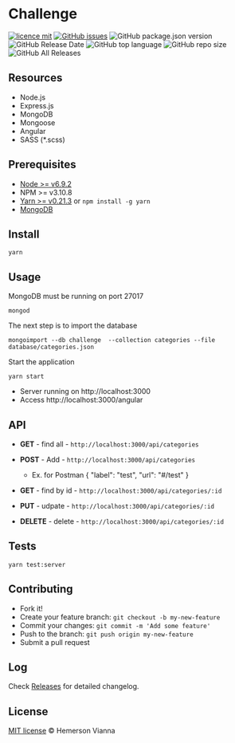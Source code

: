 # Challenge

[![licence mit](https://img.shields.io/badge/license-MIT-blue.svg?style=flat-square)](http://hemersonvianna.mit-license.org/)
[![GitHub issues](https://img.shields.io/github/issues/sxsarena/crud-categories-angular-react-vue.svg)](https://github.com/sxsarena/crud-categories-angular-react-vue/issues)
![GitHub package.json version](https://img.shields.io/github/package-json/v/sxsarena/crud-categories-angular-react-vue.svg)
![GitHub Release Date](https://img.shields.io/github/release-date/sxsarena/crud-categories-angular-react-vue.svg)
![GitHub top language](https://img.shields.io/github/languages/top/sxsarena/crud-categories-angular-react-vue.svg)
![GitHub repo size](https://img.shields.io/github/repo-size/sxsarena/crud-categories-angular-react-vue.svg)
![GitHub All Releases](https://img.shields.io/github/downloads/sxsarena/crud-categories-angular-react-vue/total.svg)

## Resources

- Node.js
- Express.js
- MongoDB
- Mongoose
- Angular
- SASS (*.scss)

## Prerequisites

- [Node >= v6.9.2](https://nodejs.org/en/)
- NPM >= v3.10.8
- [Yarn >= v0.21.3](https://yarnpkg.com/en/docs/install#linux-tab) or `npm install -g yarn`
- [MongoDB](https://www.mongodb.com/download-center#community)

## Install

```
yarn
```

## Usage

MongoDB must be running on port 27017

```
mongod
```

The next step is to import the database

``` 
mongoimport --db challenge  --collection categories --file database/categories.json
```

Start the application

```
yarn start
```

* Server running on http://localhost:3000
* Access http://localhost:3000/angular

## API

- **GET** - find all - `http://localhost:3000/api/categories`

- **POST** - Add - `http://localhost:3000/api/categories`
    - Ex. for Postman { "label": "test", "url": "#/test" }


- **GET** - find by id - `http://localhost:3000/api/categories/:id`

- **PUT** - udpate - `http://localhost:3000/api/categories/:id`

- **DELETE** - delete - `http://localhost:3000/api/categories/:id`


## Tests

```
yarn test:server
```

## Contributing

- Fork it!
- Create your feature branch: `git checkout -b my-new-feature`
- Commit your changes: `git commit -m 'Add some feature'`
- Push to the branch: `git push origin my-new-feature`
- Submit a pull request

## Log

Check [Releases](https://github.com/sxsarena/crud-categories-angular-react-vue/releases) for detailed changelog.

## License

[MIT license](http://hemersonvianna.mit-license.org/) © Hemerson Vianna
